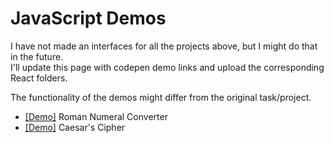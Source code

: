 # JavaScript Demos

I have not made an interfaces for all the projects above, but I might do that in the future.  
I'll update this page with codepen demo links and upload the corresponding React folders.

The functionality of the demos might differ from the original task/project.

- [[Demo]](https://codepen.io/d-o-t/full/OJgdYvr) Roman Numeral Converter
- [[Demo]](https://codepen.io/d-o-t/pen/PoKJgxN) Caesar's Cipher
